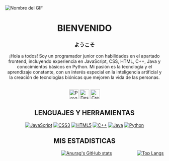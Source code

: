 <img src="https://i.pinimg.com/originals/61/8f/08/618f083c61a7460ce0a6064319af41bd.gif" alt="Nombre del GIF" />

<h1 align="center">BIENVENIDO</h1>
<h3 align="center">ようこそ</h3>

<p align="center">
¡Hola a todos! Soy un programador junior con habilidades en el apartado frontend, incluyendo experiencia en JavaScript, CSS, HTML, C++, Java y conocimientos básicos en Python. Mi pasión es la tecnología y el aprendizaje constante, con un interés especial en la inteligencia artificial y la creación de tecnologías biónicas que mejoren la vida de las personas.
</p>

<h2 align="center"></h2>
<p align="center">
  <img src="https://img.shields.io/badge/-Programming-white?style=flat&logoColor=black" alt="Programming Badge" height="30"/>
  <img src="https://img.shields.io/badge/-Design-green?style=flat&logoColor=white" alt="Design Badge" height="30"/>
  <img src="https://img.shields.io/badge/-Creative-red?style=flat&logoColor=white" alt="Creative Badge" height="30"/>
</p>

<h2 align="center">LENGUAJES Y HERRAMIENTAS</h2>
<p align="center">
  <a href="https://www.javascript.com/"><img src="https://img.icons8.com/color/48/000000/javascript.png" alt="JavaScript"/></a>
  <a href="https://www.w3schools.com/css/"><img src="https://img.icons8.com/color/48/000000/css3.png" alt="CSS3"/></a>
  <a href="https://www.w3schools.com/html/"><img src="https://img.icons8.com/color/48/000000/html-5.png" alt="HTML5"/></a>
  <a href="https://www.cplusplus.com/"><img src="https://img.icons8.com/color/48/000000/c-plus-plus-logo.png" alt="C++"/></a>
  <a href="https://www.java.com/"><img src="https://img.icons8.com/color/48/000000/java-coffee-cup-logo.png" alt="Java"/></a>
  <a href="https://www.python.org/"><img src="https://img.icons8.com/color/48/000000/python.png" alt="Python"/></a>
</p>

<h2 align="center">MIS ESTADISTICAS</h2>
<div style="display: flex; justify-content: flex-end;">
  <a href="https://github.com/anuraghazra/github-readme-stats">
    <img src="https://github-readme-stats.vercel.app/api?username=Cace022&theme=white&show_icons=true" alt="Anurag's GitHub stats" style="margin-right: 40px;">
  </a>
  <a href="https://github.com/anuraghazra/github-readme-stats">
    <img src="https://github-readme-stats.vercel.app/api/top-langs/?username=Cace022&layout=pie&theme=white" alt="Top Langs" style="margin-left: 40px;">
  </a>
</div>
